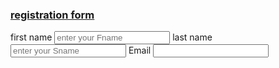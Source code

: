 
<html>
  <head>
    
<title>form</title>

  </head>
  <h3><u>registration form</u></h3>
<label>first name</label>
<input type=" text" placeholder="enter your Fname">
<label>last name</label>
<input type="text" placeholder="enter your Sname">
<lebel>Email</lebel>
<input type="text" pl

